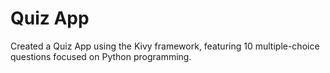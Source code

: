 # Quiz App

Created a Quiz App using the Kivy framework, featuring 10 multiple-choice questions focused on Python programming.